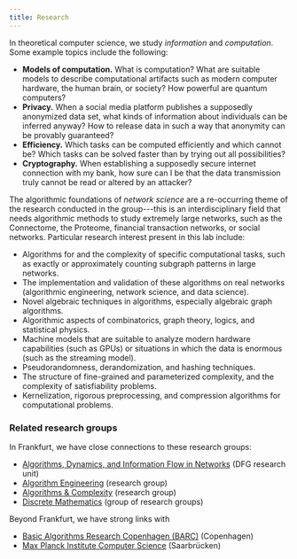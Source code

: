 ```yaml
---
title: Research
---
```


In theoretical computer science, we study *information* and *computation*.
Some example topics include the following:

- **Models of computation.** What is computation? What are suitable models to describe computational artifacts such as modern computer hardware, the human brain, or society? How powerful are quantum computers?
- **Privacy.** When a social media platform publishes a supposedly anonymized data set, what kinds of information about individuals can be inferred anyway? How to release data in such a way that anonymity can be provably guaranteed?
- **Efficiency.** Which tasks can be computed efficiently and which cannot be? Which tasks can be solved faster than by trying out all possibilities?
- **Cryptography.** When establishing a supposedly secure internet connection with my bank, how sure can I be that the data transmission truly cannot be read or altered by an attacker?

The algorithmic foundations of *network science* are a re-occurring theme of the research conducted in the group---this is an interdisciplinary field that needs algorithmic methods to study extremely large networks, such as the Connectome, the​ Proteome, financial transaction networks, or social networks.
Particular research interest present in this lab include:

- Algorithms for and the complexity of specific computational tasks, such as exactly or approximately counting subgraph patterns in large networks.
- The implementation and validation of these algorithms on real networks (algorithmic engineering, network science, and data science).
- Novel algebraic techniques in algorithms, especially algebraic graph algorithms.
- Algorithmic aspects of combinatorics, graph theory, logics, and statistical physics.
- Machine models that are suitable to analyze modern hardware capabilities (such as GPUs) or situations in which the data is enormous (such as the streaming model).
- Pseudorandomness, derandomization, and hashing techniques.
- The structure of fine-grained and parameterized complexity, and the complexity of satisfiability problems.
- Kernelization, rigorous preprocessing, and compression algorithms for computational problems.

### Related research groups

In Frankfurt, we have close connections to these research groups:

- [Algorithms, Dynamics, and Information Flow in Networks](https://adyn.cs.uni-frankfurt.de/) (DFG research unit)
- [Algorithm Engineering](https://ae.cs.uni-frankfurt.de/) (research group)
- [Algorithms & Complexity](https://algo.cs.uni-frankfurt.de/) (research group)
- [Discrete Mathematics](https://www.uni-frankfurt.de/46104797/Diskrete_Mathematik) (group of research groups)

Beyond Frankfurt, we have strong links with

- [Basic Algorithms Research Copenhagen (BARC)](https://barc.ku.dk/) (Copenhagen)
- [Max Planck Institute Computer Science](https://www.mpi-inf.mpg.de/departments/algorithms-complexity) (Saarbrücken)
